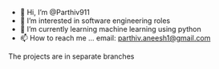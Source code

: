 - 👋 Hi, I’m @Parthiv911
- 👀 I’m interested in software engineering roles
- 🌱 I’m currently learning machine learning using python
- 📫 How to reach me ... email: parthiv.aneesh1@gmail.com

The projects are in separate branches
<!---
Parthiv911/Parthiv911 is a ✨ special ✨ repository because its `README.md` (this file) appears on your GitHub profile.
You can click the Preview link to take a look at your changes.
--->
